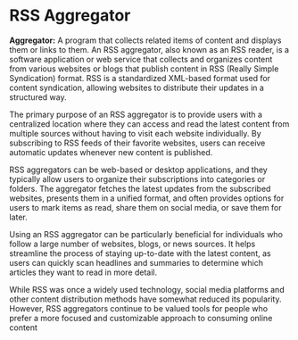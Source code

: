 # RSS Aggregator

**Aggregator:** A program that collects related items of content and displays them or links to them.
An RSS aggregator, also known as an RSS reader, is a software application or web service that collects and organizes content from various websites or blogs that publish content in RSS (Really Simple Syndication) format. RSS is a standardized XML-based format used for content syndication, allowing websites to distribute their updates in a structured way.

The primary purpose of an RSS aggregator is to provide users with a centralized location where they can access and read the latest content from multiple sources without having to visit each website individually. By subscribing to RSS feeds of their favorite websites, users can receive automatic updates whenever new content is published.

RSS aggregators can be web-based or desktop applications, and they typically allow users to organize their subscriptions into categories or folders. The aggregator fetches the latest updates from the subscribed websites, presents them in a unified format, and often provides options for users to mark items as read, share them on social media, or save them for later.

Using an RSS aggregator can be particularly beneficial for individuals who follow a large number of websites, blogs, or news sources. It helps streamline the process of staying up-to-date with the latest content, as users can quickly scan headlines and summaries to determine which articles they want to read in more detail.

While RSS was once a widely used technology, social media platforms and other content distribution methods have somewhat reduced its popularity. However, RSS aggregators continue to be valued tools for people who prefer a more focused and customizable approach to consuming online content